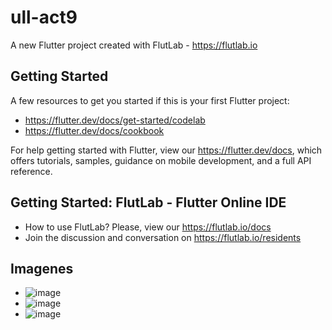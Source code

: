 # ull-act9

A new Flutter project created with FlutLab - https://flutlab.io

## Getting Started

A few resources to get you started if this is your first Flutter project:

- https://flutter.dev/docs/get-started/codelab
- https://flutter.dev/docs/cookbook

For help getting started with Flutter, view our
https://flutter.dev/docs, which offers tutorials,
samples, guidance on mobile development, and a full API reference.

## Getting Started: FlutLab - Flutter Online IDE

- How to use FlutLab? Please, view our https://flutlab.io/docs
- Join the discussion and conversation on https://flutlab.io/residents
## Imagenes
- ![image](https://github.com/EFMMelendez/ull_act9/assets/143548291/b05e1df7-66e2-4d87-bd82-7be9416e27f1)
- ![image](https://github.com/EFMMelendez/ull_act9/assets/143548291/1a27d60b-60a1-4fc3-b216-5ef5a23ba0bc)
- ![image](https://github.com/EFMMelendez/ull_act9/assets/143548291/e5e85c20-6745-42e7-bcd8-d9c9508a59e3)


